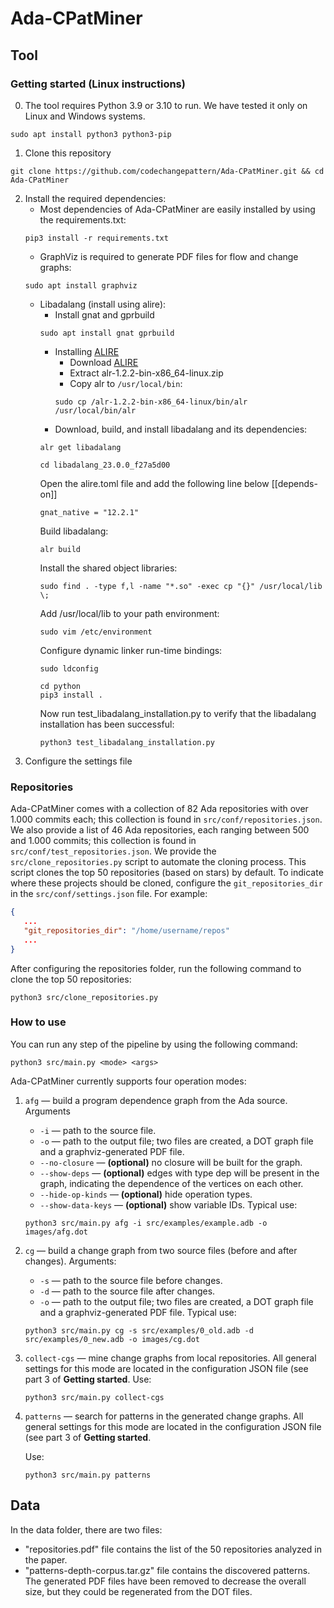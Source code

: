 # Ada-CPatMiner


## Tool
### Getting started (Linux instructions)

0. The tool requires Python 3.9 or 3.10 to run. We have tested it only on Linux and Windows systems.
```
sudo apt install python3 python3-pip
```
1. Clone this repository
```shell script
git clone https://github.com/codechangepattern/Ada-CPatMiner.git && cd Ada-CPatMiner
```
2. Install the required dependencies:
    * Most dependencies of Ada-CPatMiner are easily installed by using the requirements.txt:
    ```shell script
    pip3 install -r requirements.txt
    ```
    * GraphViz is required to generate PDF files for flow and change graphs:
    ```
    sudo apt install graphviz
    ```
    * Libadalang (install using alire):
        * Install gnat and gprbuild
        ```
        sudo apt install gnat gprbuild
        ```
        * Installing [ALIRE](https://alire.ada.dev/)
           * Download [ALIRE](https://github.com/alire-project/alire/releases/download/v1.2.2/alr-1.2.2-bin-x86_64-linux.zip)
           * Extract alr-1.2.2-bin-x86_64-linux.zip
           * Copy alr to `/usr/local/bin`:
           ```
           sudo cp /alr-1.2.2-bin-x86_64-linux/bin/alr  /usr/local/bin/alr
           ```
        * Download, build, and install libadalang and its dependencies:
        ```shell script
        alr get libadalang
        ```
        ```shell script
        cd libadalang_23.0.0_f27a5d00
        ```
        Open the alire.toml file and add the following line below [[depends-on]]
        ```shell script
        gnat_native = "12.2.1"
        ```
        Build libadalang:
        ```shell script
        alr build
        ```
        Install the shared object libraries:
        ```shell script
        sudo find . -type f,l -name "*.so" -exec cp "{}" /usr/local/lib \;
        ```
        Add /usr/local/lib to your path environment:
        ```shell script
        sudo vim /etc/environment
        ```
        Configure dynamic linker run-time bindings:
        ```shell script
        sudo ldconfig
        ```
        ```
        cd python
        pip3 install .
        ```
        Now run test_libadalang_installation.py to verify that the libadalang installation has been successful:
        ```shell script
        python3 test_libadalang_installation.py
        ```
3. Configure the settings file

### Repositories

Ada-CPatMiner comes with a collection of 82 Ada repositories with over 1.000 commits each;
this collection is found in ```src/conf/repositories.json```. We also provide a list of 46 Ada repositories, each ranging between 500 and 1.000 commits;
this collection is found in ```src/conf/test_repositories.json```. We provide the ```src/clone_repositories.py``` script to automate the cloning process.
This script clones the top 50 repositories (based on stars) by default. To indicate where these projects should be cloned, configure the ```git_repositories_dir``` in the ```src/conf/settings.json``` file.
For example:

```json
{
   ...
   "git_repositories_dir": "/home/username/repos"
   ...
}
```

After configuring the repositories folder, run the following command to clone the top 50 repositories:

```shell script
python3 src/clone_repositories.py
```

### How to use
You can run any step of the pipeline by using the following command:
```
python3 src/main.py <mode> <args>
```
Ada-CPatMiner currently supports four operation modes:
1. `afg` — build a program dependence graph from the Ada source.
   Arguments
   * `-i` — path to the source file.
   * `-o` — path to the output file; two files are created, a DOT graph file and a graphviz-generated PDF file.
   * `--no-closure` — **(optional)** no closure will be built for the graph.
   * `--show-deps` — **(optional)** edges with type dep will be present in the graph, indicating the dependence of the vertices on each other.
   * `--hide-op-kinds` — **(optional)** hide operation types.
   * `--show-data-keys` — **(optional)** show variable IDs.
   Typical use:
   ```
   python3 src/main.py afg -i src/examples/example.adb -o images/afg.dot
   ```
2. `cg` — build a change graph from two source files (before and after changes).
   Arguments:
   * `-s` — path to the source file before changes.
   * `-d` — path to the source file after changes.
   * `-o` — path to the output file; two files are created, a DOT graph file and a graphviz-generated PDF file.
   Typical use:
   ```
   python3 src/main.py cg -s src/examples/0_old.adb -d src/examples/0_new.adb -o images/cg.dot
   ```
3. `collect-cgs` — mine change graphs from local repositories.
   All general settings for this mode are located in the configuration JSON file (see part 3 of **Getting started**.
   Use:
   ```
   python3 src/main.py collect-cgs
   ```
4. `patterns` — search for patterns in the generated change graphs.
   All general settings for this mode are located in the configuration JSON file (see part 3 of **Getting started**.
   
   Use:
   ```
   python3 src/main.py patterns
   ```

## Data

In the data folder, there are two files:
- "repositories.pdf" file contains the list of the 50 repositories analyzed in the paper. 
- "patterns-depth-corpus.tar.gz" file contains the discovered patterns. The generated PDF files have been removed to decrease the overall size, but they could be regenerated from the DOT files.
